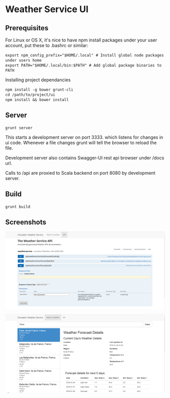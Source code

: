 # Weather Service UI

## Prerequisites

For Linux or OS X, it's nice to have npm install packages under your user account, put these to .bashrc or similar:
```
export npm_config_prefix="$HOME/.local" # Install global node packages under users home
export PATH="$HOME/.local/bin:$PATH" # Add global package binaries to PATH
```

Installing project dependancies
```
npm install -g bower grunt-cli
cd /path/to/project/ui
npm install && bower install
```

## Server
``grunt server``

This starts a development server on port 3333.
which listens for changes in ui code. Whenever a file changes grunt will tell the browser to reload
the file.

Development server also contains Swagger-UI rest api browser under /docs url.

Calls to /api are proxied to Scala backend on port 8080 by development server.

## Build
``grunt build``


## Screenshots

![alt text](apis.PNG "Swagger document for APIs implementation")


![alt text](searchLocation.PNG "Searching for location and showing forecast details")
